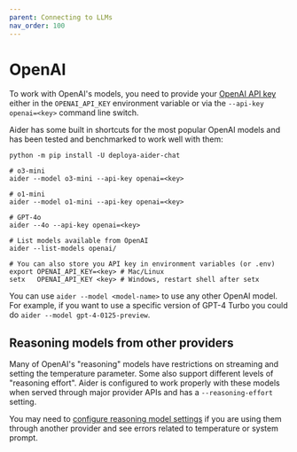 ```yaml
---
parent: Connecting to LLMs
nav_order: 100
---
```


# OpenAI

To work with OpenAI's models, you need to provide your
[OpenAI API key](https://help.openai.com/en/articles/4936850-where-do-i-find-my-secret-api-key)
either in the `OPENAI_API_KEY` environment variable or
via the `--api-key openai=<key>` command line switch.

Aider has some built in shortcuts for the most popular OpenAI models and
has been tested and benchmarked to work well with them:

```
python -m pip install -U deploya-aider-chat

# o3-mini
aider --model o3-mini --api-key openai=<key>

# o1-mini
aider --model o1-mini --api-key openai=<key>

# GPT-4o
aider --4o --api-key openai=<key>

# List models available from OpenAI
aider --list-models openai/

# You can also store you API key in environment variables (or .env)
export OPENAI_API_KEY=<key> # Mac/Linux
setx   OPENAI_API_KEY <key> # Windows, restart shell after setx
```

You can use `aider --model <model-name>` to use any other OpenAI model.
For example, if you want to use a specific version of GPT-4 Turbo
you could do `aider --model gpt-4-0125-preview`.

## Reasoning models from other providers

Many of OpenAI's 
"reasoning" models have restrictions on streaming and setting the temperature parameter.
Some also support different levels of "reasoning effort".
Aider is configured to work properly with these models
when served through major provider APIs and
has a `--reasoning-effort` setting.

You may need to [configure reasoning model settings](/docs/config/reasoning.html)
if you are using them through another provider
and see errors related to temperature or system prompt.
